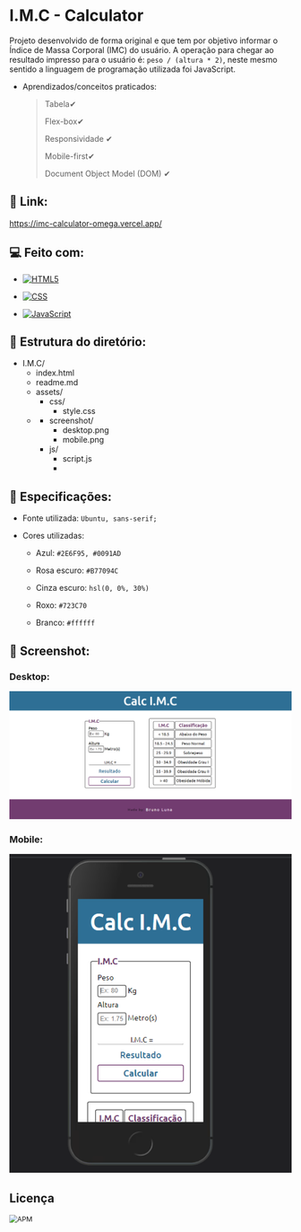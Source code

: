# I.M.C - Calculator 

Projeto desenvolvido de forma original e que tem por objetivo informar o Índice de Massa Corporal (IMC) do usuário. A operação para chegar ao resultado impresso para o usuário é:  `peso / (altura * 2)`, neste mesmo sentido a linguagem de programação utilizada foi JavaScript.

- Aprendizados/conceitos praticados:

  > Tabela✔
  >
  > Flex-box✔
  >
  > Responsividade ✔
  >
  > Mobile-first✔
  >
  > Document Object Model (DOM) ✔



## 🎉 Link:

https://imc-calculator-omega.vercel.app/



## 💻 Feito com:

- [![HTML5](https://camo.githubusercontent.com/3fd58db04ae96181db91ff9cee08bca4ca6db9db8dd38f2063f26781eaeb67e4/68747470733a2f2f696d672e736869656c64732e696f2f62616467652f2d48544d4c352d3030303030303f7374796c653d666c6174266c6f676f3d68746d6c35)](https://camo.githubusercontent.com/3fd58db04ae96181db91ff9cee08bca4ca6db9db8dd38f2063f26781eaeb67e4/68747470733a2f2f696d672e736869656c64732e696f2f62616467652f2d48544d4c352d3030303030303f7374796c653d666c6174266c6f676f3d68746d6c35)

- [![CSS](https://camo.githubusercontent.com/d738d76484d50c8345c2d01e39364b707285bc7936140858e7909dfe6424efb2/68747470733a2f2f696d672e736869656c64732e696f2f62616467652f2d4353532d3035313232413f7374796c653d666c6174266c6f676f3d43535333266c6f676f436f6c6f723d313537324236)](https://camo.githubusercontent.com/d738d76484d50c8345c2d01e39364b707285bc7936140858e7909dfe6424efb2/68747470733a2f2f696d672e736869656c64732e696f2f62616467652f2d4353532d3035313232413f7374796c653d666c6174266c6f676f3d43535333266c6f676f436f6c6f723d313537324236)

- [![JavaScript](https://camo.githubusercontent.com/ddbeaac0298ab7864fff9ed11ff78cc48623e4ff75b6ba770ceeb80fb2aa9685/68747470733a2f2f696d672e736869656c64732e696f2f62616467652f2d4a6176615363726970742d3030303030303f7374796c653d666c6174266c6f676f3d6a617661736372697074)](https://camo.githubusercontent.com/ddbeaac0298ab7864fff9ed11ff78cc48623e4ff75b6ba770ceeb80fb2aa9685/68747470733a2f2f696d672e736869656c64732e696f2f62616467652f2d4a6176615363726970742d3030303030303f7374796c653d666c6174266c6f676f3d6a617661736372697074)

  


## 📂 Estrutura do diretório:

  - I.M.C/
    - index.html
    - readme.md
     - assets/
       - css/
         - style.css
    - - screenshot/
        - desktop.png
        - mobile.png
      - js/
        - script.js
        - 


## 🎨 Especificações:

- Fonte utilizada:  `Ubuntu, sans-serif;`

- Cores utilizadas:

  - Azul: `#2E6F95, #0091AD` 

  - Rosa escuro: `#B77094C`

  - Cinza escuro: `hsl(0, 0%, 30%)`

  - Roxo: `#723C70`

  - Branco: `#ffffff`

## 📸 Screenshot:

### Desktop:

![](https://github.com/Bruno-Luna/imc-calculator/blob/master/assets/screenshot/desktop.PNG)



### Mobile:

![](https://github.com/Bruno-Luna/imc-calculator/blob/master/assets/screenshot/mobile.PNG)

## Licença

<img align=left src="https://camo.githubusercontent.com/2b5be4f21ba05bac285e81a1a1f11036ee50ca3bb9b2b7b00a3cd1cf0589b2fc/68747470733a2f2f696d672e736869656c64732e696f2f61706d2f6c2f76696d2d6d6f64653f636f6c6f723d626c7565" alt="APM" style="zoom: 87%;" />
